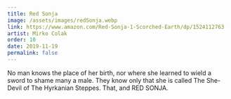 ```yaml
---
title: Red Sonja
image: /assets/images/redSonja.webp
link: https://www.amazon.com/Red-Sonja-1-Scorched-Earth/dp/1524112763
artist: Mirko Colak
order: 10
date: 2019-11-19
permalink: false
---
```

No man knows the place of her birth, nor where she learned to wield a sword to shame many a male. They know only that she is called The She-Devil of The Hyrkanian Steppes. That, and RED SONJA.